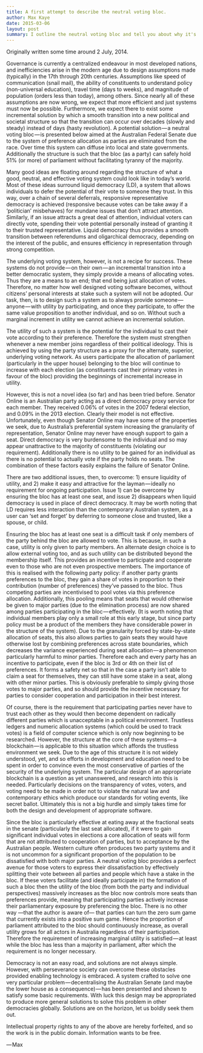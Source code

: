 ```yaml
---
title: A first attempt to describe the neutral voting bloc.
author: Max Kaye
date: 2015-03-06
layout: post
summary: I outline the neutral voting bloc and tell you about why it's awesome.
---
```


Originally written some time around 2 July, 2014.

Governance is currently a centralized endeavour in most developed nations, and inefficiencies arise in the modern age due to design assumptions made (typically) in the 17th through 20th centuries. Assumptions like speed of communication (snail mail), the ability of constituents to understand policy (non-universal education), travel time (days to weeks), and magnitude of population (orders less than today), among others. Since nearly all of these assumptions are now wrong, we expect that more efficient and just systems must now be possible. Furthermore, we expect there to exist some incremental solution by which a smooth transition into a new political and societal structure so that the transition can occur over decades (slowly and steady) instead of days (hasty revolution). A potential solution — a neutral voting bloc — is presented below aimed at the Australian Federal Senate due to the system of preference allocation as parties are eliminated from the race. Over time this system can diffuse into local and state governments. Additionally the structure is such that the bloc (as a party) can safely hold 51% (or more) of parliament without facilitating tyranny of the majority.

Many good ideas are floating around regarding the structure of what a good, neutral, and effective voting system could look like in today’s world. Most of these ideas surround liquid democracy (LD), a system that allows individuals to defer the potential of their vote to someone they trust. In this way, over a chain of several deferrals, responsive representative democracy is achieved (responsive because votes can be take away if a ‘politician’ misbehaves) for mundane issues that don’t attract attention. Similarly, if an issue attracts a great deal of attention, individual voters can directly vote, spending their vote potential personally instead of granting it to their trusted representative. Liquid democracy thus provides a smooth transition between referendums and oligarchical democracy, depending on the interest of the public, and ensures efficiency in representation through strong competition.

The underlying voting system, however, is not a recipe for success. These systems do not provide — on their own — an incremental transition into a better democratic system, they simply provide a means of allocating votes. Thus they are a means to an end; that end being just allocation of votes. Therefore, no matter how well designed voting software becomes, without citizens’ personal interests at stake such a system will not be adopted. Our task, then, is to design such a system as to always provide someone — anyone — with utility by participating, and once they participate, to offer the same value proposition to another individual, and so on. Without such a marginal increment in utility we cannot achieve an incremental solution.

The utility of such a system is the potential for the individual to cast their vote according to their preference. Therefore the system must strengthen whenever a new member joins regardless of their political ideology. This is achieved by using the party structure as a proxy for the alternate, superior, underlying voting network. As users participate the allocation of parliament (particularly in the upper house) belonging to the bloc will continue to increase with each election (as constituents cast their primary votes in favour of the bloc) providing the beginnings of incremental increase in utility. 

However, this is not a novel idea (so far) and has been tried before. Senator Online is an Australian party acting as a direct democracy proxy service for each member. They received 0.06% of votes in the 2007 federal election, and 0.09% in the 2013 election. Clearly their model is not effective. Unfortunately, even though Senator Online may have some of the properties we seek, due to Australia’s preferential system increasing the granularity of representation, Senator Online may never have enough support to gain a seat. Direct democracy is very burdensome to the individual and so may appear unattractive to the majority of constituents (violating our requirement). Additionally there is no utility to be gained for an individual as there is no potential to actually vote if the party holds no seats. The combination of these factors easily explains the failure of Senator Online.

There are two additional issues, then, to overcome: 1) ensure liquidity of utility, and 2) make it easy and attractive for the layman — ideally no requirement for ongoing participation. Issue 1) can be overcome by ensuring the bloc has at least one seat, and issue 2) disappears when liquid democracy is used in place of direct democracy. It may be worth noting that LD requires less interaction than the contemporary Australian system, as a user can ‘set and forget’ by deferring to someone close and trusted, like a spouse, or child.

Ensuring the bloc has at least one seat is a difficult task if only members of the party behind the bloc are allowed to vote. This is because, in such a case, utility is only given to party members. An alternate design choice is to allow external voting too, and as such utility can be distributed beyond the membership itself. This provides an incentive to participate and cooperate even to those who are not even prospective members. The importance of this is realised with the following party policy: if another party grants preferences to the bloc, they gain a share of votes in proportion to their contribution (number of preferences) they’ve passed to the bloc. Thus competing parties are incentivised to pool votes via this preference allocation. Additionally, this pooling means that seats that would otherwise be given to major parties (due to the elimination process) are now shared among parties participating in the bloc — effectively. (It is worth noting that individual members play only a small role at this early stage, but since party policy must be a product of the members they have considerable power in the structure of the system). Due to the granularity forced by state-by-state allocation of seats, this also allows parties to gain seats they would have otherwise lost by combining preferences across state boundaries, which decreases the variance experienced during seat allocation — a phenomenon particularly harmful to minor parties. Therefore each and every party has an incentive to participate, even if the bloc is 3rd or 4th on their list of preferences. It forms a safety net so that in the case a party isn’t able to claim a seat for themselves, they can still have some stake in a seat, along with other minor parties. This is obviously preferable to simply giving those votes to major parties, and so should provide the incentive necessary for parties to consider cooperation and participation in their best interest.

Of course, there is the requirement that participating parties never have to trust each other as they would then become dependent on radically different parties which is unacceptable in a political environment. Trustless ledgers and numeric allocation systems (which could be used to track votes) is a field of computer science which is only now beginning to be researched. However, the structure at the core of these systems — a blockchain — is applicable to this situation which affords the trustless environment we seek. Due to the age of this structure it is not widely understood, yet, and so efforts in development and education need to be spent in order to convince even the most conservative of parties of the security of the underlying system. The particular design of an appropriate blockchain is a question as yet unanswered, and research into this is needed. Particularly decisions on the transparency of votes, voters, and voting need to be made in order not to violate the natural law and contemporary ethics which produce our standards for voting events, like secret ballot. Ultimately this is not a big hurdle and simply takes time for both the design and development of appropriate software.

Since the bloc is particularly effective at eating away at the fractional seats in the senate (particularly the last seat allocated), if it were to gain significant individual votes in elections a core allocation of seats will form that are not attributed to cooperation of parties, but to acceptance by the Australian people. Western culture often produces two party systems and it is not uncommon for a significant proportion of the population to be dissatisfied with both major parties. A neutral voting bloc provides a perfect avenue for those voters to express their dissatisfaction by effectively splitting their vote between all parties and people which have a stake in the bloc. If these voters facilitate (and ideally participate in) the formation of such a bloc then the utility of the bloc (from both the party and individual perspectives) massively increases as the bloc now controls more seats than preferences provide, meaning that participating parties actively increase their parliamentary exposure by preferencing the bloc. There is no other way —that the author is aware of— that parties can turn the zero sum game that currently exists into a positive sum game. Hence the proportion of parliament attributed to the bloc should continuously increase, as overall utility grows for all actors in Australia regardless of their participation. Therefore the requirement of increasing marginal utility is satisfied — at least while the bloc has less than a majority in parliament, after which the requirement is no longer necessary.

Democracy is not an easy road, and solutions are not always simple. However, with perseverance society can overcome these obstacles provided enabling technology is embraced. A system crafted to solve one very particular problem — decentralising the Australian Senate (and maybe the lower house as a consequence) — has been presented and shown to satisfy some basic requirements. With luck this design may be appropriated to produce more general solutions to solve this problem in other democracies globally. Solutions are on the horizon, let us boldly seek them out.

Intellectual property rights to any of the above are hereby forfeited, and so the work is in the public domain. Information wants to be free. 

— Max
